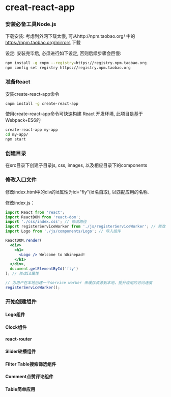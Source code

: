 # creat-react-app
### 安装必备工具Node.js
下载安装: 考虑到外网下载太慢, 可从http://npm.taobao.org/ 中的 https://npm.taobao.org/mirrors 下载

设定: 安装完毕后, 必须进行如下设定, 否则后续步骤会巨慢:

```bash
npm install -g cnpm --registry=https://registry.npm.taobao.org
npm config set registry https://registry.npm.taobao.org  
```

### 准备React
安装create-react-app命令
```bash
cnpm install -g create-react-app
```
使用create-react-app命令可快速构建 React 开发环境, 此项目是基于Webpack+ES6的
```bash
create-react-app my-app
cd my-app/
npm start
```
### 创建目录
在src目录下创建子目录js, css, images, 以及相应目录下的components

### 修改入口文件
修改index.html中的div的id属性为id="fly"(id名自取), 以匹配应用的名称.

修改index.js：
```jsx
import React from 'react';
import ReactDOM from 'react-dom';
import './css/index.css'; // 修改路径
import registerServiceWorker from './js/registerServiceWorker'; // 修改路径
import Logo from './js/components/Logo'; // 导入组件

ReactDOM.render(
  <div>
    <h1>
      <Logo /> Welcome to Whinepad!
    </h1>
  </div>,
  document.getElementById('fly')
); // 修改id属性

// 为用户在本地创建一个service worker 来缓存资源到本地，提升应用的访问速度
registerServiceWorker(); 
```

### 开始创建组件

#### Logo组件
#### Clock组件
#### react-router
#### Slider轮播组件
#### Filter Table搜索筛选组件
#### Comment点赞评论组件
#### Table简单应用
